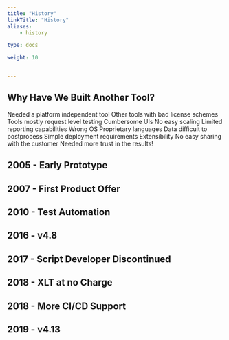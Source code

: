 ```yaml
---
title: "History"
linkTitle: "History"
aliases: 
    - history

type: docs

weight: 10


---
```


## Why Have We Built Another Tool?

Needed a platform independent tool
Other tools with bad license schemes
Tools mostly request level testing
Cumbersome UIs
No easy scaling
Limited reporting capabilities
Wrong OS
Proprietary languages
Data difficult to postprocess
Simple deployment requirements
Extensibility
No easy sharing with the customer
Needed more trust in the results!

## 2005 - Early Prototype

## 2007 - First Product Offer

## 2010 - Test Automation 

## 2016 - v4.8

## 2017 - Script Developer Discontinued

## 2018 - XLT at no Charge

## 2018 - More CI/CD Support

## 2019 - v4.13